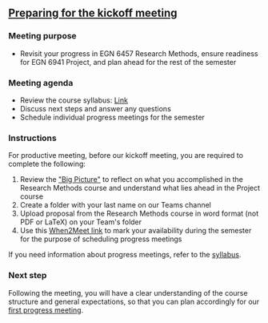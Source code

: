 ## [Preparing for the kickoff meeting](https://aselshall.github.io/pr/hw/meeting0)

### Meeting purpose
- Revisit your progress in EGN 6457 Research Methods, ensure readiness for EGN 6941 Project, and plan ahead for the rest of the semester

### Meeting agenda
- Review the course syllabus: [Link](https://aselshall.github.io/pr/#participation)  
- Discuss next steps and answer any questions
- Schedule individual progress meetings for the semester

### Instructions
For productive meeting, before our kickoff meeting, you are required to complete the following:  
1. Review the ["Big Picture"](https://aselshall.github.io/rm/hw/big-picture) to reflect on what you accomplished in the Research Methods course and understand what lies ahead in the Project course
2. Create a folder with your last name on our Teams channel
3. Upload proposal from the Research Methods course in word format (not PDF or LaTeX) on your Team's folder
4. Use this [When2Meet link](https://www.when2meet.com/?27997747-xq2T6) to mark your availability during the semester for the purpose of scheduling progress meetings

If you need information about progress meetings, refer to the [syllabus](https://aselshall.github.io/pr).

### Next step
Following the meeting, you will have a clear understanding of the course structure and general expectations, so that you can plan accordingly for our [first progress meeting](https://aselshall.github.io/pr/hw/meeting1).
